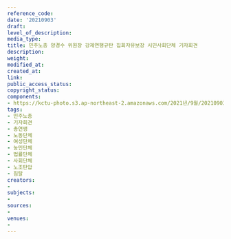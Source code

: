 ```yaml
---
reference_code: 
date: '20210903'
draft: 
level_of_description: 
media_type: 
title: 민주노총 양경수 위원장 강제연행규탄 집회자유보장 시민사회단체 기자회견
description: 
weight: 
modified_at: 
created_at: 
link: 
public_access_status: 
copyright_status: 
components:
- https://kctu-photo.s3.ap-northeast-2.amazonaws.com/2021년/9월/20210903-민주노총+양경수+위원장+강제연행규탄+집회자유보장+시민사회단체+기자회견_민주노총_기자회견_총연맹_노동단체_여성단체_농민단체_법률단체_사회단체_노조탄압_침탈/_1D21396.jpg
tags:
- 민주노총
- 기자회견
- 총연맹
- 노동단체
- 여성단체
- 농민단체
- 법률단체
- 사회단체
- 노조탄압
- 침탈
creators:
- 
subjects:
- 
sources:
- 
venues:
- 
---
```

